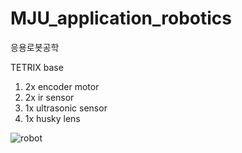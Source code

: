 # MJU_application_robotics
응용로봇공학


TETRIX base
1. 2x encoder motor
2. 2x ir sensor
3. 1x ultrasonic sensor
4. 1x husky lens


![robot](https://user-images.githubusercontent.com/24962064/165251336-0bda22e8-2345-4740-b338-d6ee66c20f3e.jpg)
